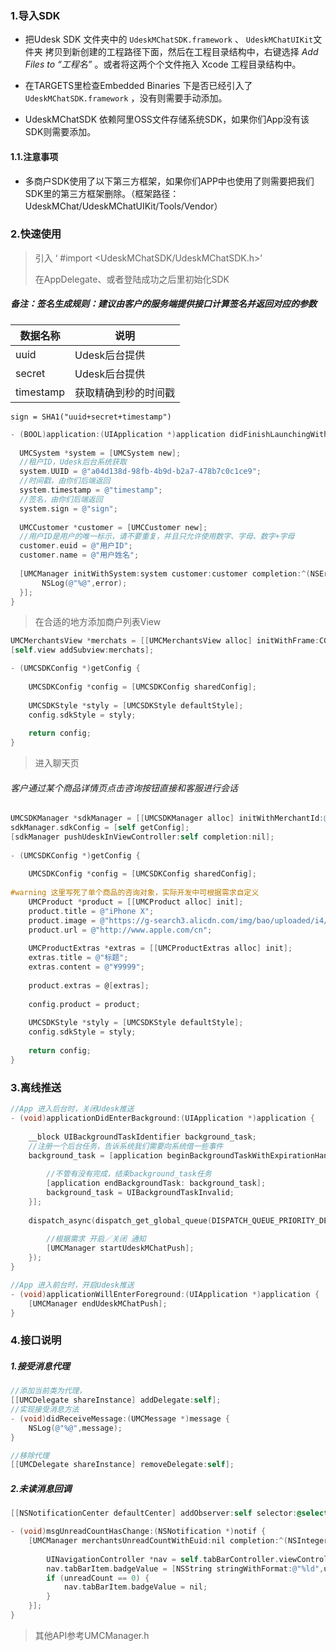 ### 1.导入SDK

- 把Udesk SDK 文件夹中的 `UdeskMChatSDK.framework` 、 `UdeskMChatUIKit`文件夹 拷贝到新创建的工程路径下面，然后在工程目录结构中，右键选择 *Add Files to “工程名”* 。或者将这两个个文件拖入 Xcode 工程目录结构中。


- 在TARGETS里检查Embedded Binaries 下是否已经引入了 `UdeskMChatSDK.framework` ，没有则需要手动添加。


- UdeskMChatSDK 依赖阿里OSS文件存储系统SDK，如果你们App没有该SDK则需要添加。


#### 1.1.注意事项

- 多商户SDK使用了以下第三方框架，如果你们APP中也使用了则需要把我们SDK里的第三方框架删除。（框架路径：UdeskMChat/UdeskMChatUIKit/Tools/Vendor）


### 2.快速使用

> 引入 ‘ \#import <UdeskMChatSDK/UdeskMChatSDK.h>’
>
> 在AppDelegate、或者登陆成功之后里初始化SDK

##### 备注：签名生成规则：建议由客户的服务端提供接口计算签名并返回对应的参数

| 数据名称      | 说明         |
| --------- | ---------- |
| uuid      | Udesk后台提供  |
| secret    | Udesk后台提供  |
| timestamp | 获取精确到秒的时间戳 |

```
sign = SHA1("uuid+secret+timestamp")
```

```objective-c
- (BOOL)application:(UIApplication *)application didFinishLaunchingWithOptions:(NSDictionary *)launchOptions {
  
  UMCSystem *system = [UMCSystem new];
  //租户ID，Udesk后台系统获取
  system.UUID = @"a04d138d-98fb-4b9d-b2a7-478b7c0c1ce9";
  //时间戳，由你们后端返回
  system.timestamp = @"timestamp";
  //签名，由你们后端返回
  system.sign = @"sign";
            
  UMCCustomer *customer = [UMCCustomer new];
  //用户ID是用户的唯一标示，请不要重复，并且只允许使用数字、字母、数字+字母
  customer.euid = @"用户ID";
  customer.name = @"用户姓名";
            
  [UMCManager initWithSystem:system customer:customer completion:^(NSError *error) {
       NSLog(@"%@",error);
  }];
}
```

> 在合适的地方添加商户列表View

```objective-c
UMCMerchantsView *merchats = [[UMCMerchantsView alloc] initWithFrame:CGRectMake(0, 0, self.view.frame.size.width, self.view.frame.size.height) sdkConfig:[self getConfig]];
[self.view addSubview:merchats];

- (UMCSDKConfig *)getConfig {
    
    UMCSDKConfig *config = [UMCSDKConfig sharedConfig];
    
    UMCSDKStyle *styly = [UMCSDKStyle defaultStyle];
    config.sdkStyle = styly;
    
    return config;
}
```

> 进入聊天页

###### 客户通过某个商品详情页点击咨询按钮直接和客服进行会话

```objective-c
UMCSDKManager *sdkManager = [[UMCSDKManager alloc] initWithMerchantId:@"商户ID"];
sdkManager.sdkConfig = [self getConfig];
[sdkManager pushUdeskInViewController:self completion:nil];
            
- (UMCSDKConfig *)getConfig {
    
    UMCSDKConfig *config = [UMCSDKConfig sharedConfig];
    
#warning 这里写死了单个商品的咨询对象，实际开发中可根据需求自定义
    UMCProduct *product = [[UMCProduct alloc] init];
    product.title = @"iPhone X";
    product.image = @"https://g-search3.alicdn.com/img/bao/uploaded/i4/i3/1917047079/TB1IfFybl_85uJjSZPfXXcp0FXa_!!0-item_pic.jpg_460x460Q90.jpg";
    product.url = @"http://www.apple.com/cn";
    
    UMCProductExtras *extras = [[UMCProductExtras alloc] init];
    extras.title = @"标题";
    extras.content = @"¥9999";
    
    product.extras = @[extras];
    
    config.product = product;
    
    UMCSDKStyle *styly = [UMCSDKStyle defaultStyle];
    config.sdkStyle = styly;
    
    return config;
}
```



### 3.离线推送

```objective-c
//App 进入后台时，关闭Udesk推送
- (void)applicationDidEnterBackground:(UIApplication *)application {
  
    __block UIBackgroundTaskIdentifier background_task;
    //注册一个后台任务，告诉系统我们需要向系统借一些事件
    background_task = [application beginBackgroundTaskWithExpirationHandler:^ {
        
        //不管有没有完成，结束background_task任务
        [application endBackgroundTask: background_task];
        background_task = UIBackgroundTaskInvalid;
    }];
    
    dispatch_async(dispatch_get_global_queue(DISPATCH_QUEUE_PRIORITY_DEFAULT, 0), ^{
        
        //根据需求 开启／关闭 通知
        [UMCManager startUdeskMChatPush];
    });
}

//App 进入前台时，开启Udesk推送
- (void)applicationWillEnterForeground:(UIApplication *)application {
	[UMCManager endUdeskMChatPush];
}
```

### 4.接口说明

##### 1.接受消息代理

```objective-c
//添加当前类为代理，
[[UMCDelegate shareInstance] addDelegate:self];
//实现接受消息方法
- (void)didReceiveMessage:(UMCMessage *)message {
  	NSLog(@"%@",message);
}

//移除代理
[[UMCDelegate shareInstance] removeDelegate:self];
```

##### 2.未读消息回调

```objective-c
[[NSNotificationCenter defaultCenter] addObserver:self selector:@selector(msgUnreadCountHasChange:) name:UMC_UNREAD_MSG_HAS_CHANED_NOTIFICATION object:nil];

- (void)msgUnreadCountHasChange:(NSNotification *)notif {
    [UMCManager merchantsUnreadCountWithEuid:nil completion:^(NSInteger unreadCount) {
        
        UINavigationController *nav = self.tabBarController.viewControllers[1];
        nav.tabBarItem.badgeValue = [NSString stringWithFormat:@"%ld",unreadCount];
        if (unreadCount == 0) {
            nav.tabBarItem.badgeValue = nil;
        }
    }];
}
```

> 其他API参考UMCManager.h

